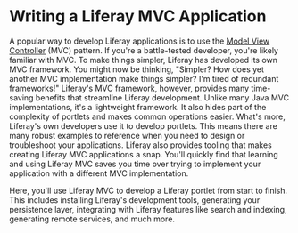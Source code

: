 # Writing a Liferay MVC Application [](id=writing-a-liferay-mvc-application)

A popular way to develop Liferay applications is to use the 
[Model View Controller](https://en.wikipedia.org/wiki/Model%E2%80%93view%E2%80%93controller) 
(MVC) pattern. If you're a battle-tested developer, you're likely familiar with 
MVC. To make things simpler, Liferay has developed its own MVC framework. You 
might now be thinking, "Simpler? How does yet another MVC implementation make 
things simpler? I'm tired of redundant frameworks!" Liferay's MVC framework, 
however, provides many time-saving benefits that streamline Liferay development. 
Unlike many Java MVC implementations, it's a lightweight framework. It also 
hides part of the complexity of portlets and makes common operations easier. 
What's more, Liferay's own developers use it to develop portlets. This means 
there are many robust examples to reference when you need to design or 
troubleshoot your applications. Liferay also provides tooling that makes 
creating Liferay MVC applications a snap. You'll quickly find that learning and 
using Liferay MVC saves you time over trying to implement your application with 
a different MVC implementation. 

Here, you'll use Liferay MVC to develop a Liferay portlet from start to finish. 
This includes installing Liferay's development tools, generating your 
persistence layer, integrating with Liferay features like search and indexing, 
generating remote services, and much more. 
